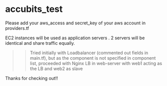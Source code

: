 # accubits_test
Please add your aws_access and secret_key of your aws account in providers.tf

EC2 instances will be used as application servers . 2 servers will be identical and share traffic equally.
>> Tried initially with Loadbalancer (commented out fields in main.tf), but as the component is not specified in component list, proceeded with Nginx LB in web-server with web1 acting as the LB and web2 as slave

Thanks for checking out!!
